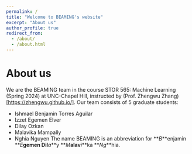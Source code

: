 ```yaml
---
permalink: /
title: "Welcome to BEAMING's website"
excerpt: "About us"
author_profile: true
redirect_from: 
  - /about/
  - /about.html
---
```


# About us
We are the BEAMING team in the course STOR 565: Machine Learning (Spring 2024) at UNC-Chapel Hill, instructed by (Prof. Zhengwu Zhang)[https://zhengwu.github.io/]. Our team consists of 5 graduate students:
  - Ishmael Benjamin Torres Aguilar
  - Izzet Egemen Elver
  - Dilay Ozkan
  - Malavika Mampally
  - Nghia Nguyen
The name BEAMING is an abbreviation for **_B_**enjamin **_E_**gemen Dil**_a_**y **_M_**alav**_i_**ka **_Ng_**hia. 
